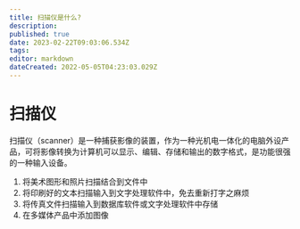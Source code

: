 ```yaml
---
title: 扫描仪是什么?
description: 
published: true
date: 2023-02-22T09:03:06.534Z
tags: 
editor: markdown
dateCreated: 2022-05-05T04:23:03.029Z
---
```


# 扫描仪
扫描仪（scanner）是一种捕获影像的装置，作为一种光机电一体化的电脑外设产品，可将影像转换为计算机可以显示、编辑、存储和输出的数字格式，是功能很强的一种输入设备。

1. 将美术图形和照片扫描结合到文件中
2. 将印刷好的文本扫描输入到文字处理软件中，免去重新打字之麻烦
3. 将传真文件扫描输入到数据库软件或文字处理软件中存储
4. 在多媒体产品中添加图像
